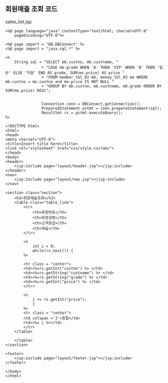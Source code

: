 ## 회원매출 조회 코드

sales_list.jsp

    <%@ page language="java" contentType="text/html; charset=UTF-8"
        pageEncoding="UTF-8"%>
    
    <%@ page import = "DB.DBConnect" %>
    <%@ page import = "java.sql.*" %>
    
    <%
        String sql = "SELECT mb.custno, mb.custname, "
                    + "CASE mb.grade WHEN 'A' THEN 'VIP' WHEN 'B' THEN '일반' ELSE '직원' END AS grade, SUM(mo.price) AS price "
                    + "FROM member_tbl_02 mb, money_tbl_02 mo WHERE mb.custno = mo.custno and mo.price IS NOT NULL "
                    + "GROUP BY mb.custno, mb.custname, mb.grade ORDER BY SUM(mo.price) DESC";
    
    
                    Connection conn = DBConnect.getConnection();
                    PreparedStatement pstmt = conn.prepareStatement(sql);
                    ResultSet rs = pstmt.executeQuery();
    %>
    
    <!DOCTYPE html>
    <html>
    <head>
    <meta charset="UTF-8">
    <title>Insert title here</title>
    <link rel="stylesheet" href="css/style.css?abc">
    </head>
    <body>
    <header>
        <jsp:include page="layout/header.jsp"></jsp:include>
    </header>
    <nav>
        <jsp:include page="layout/nav.jsp"></jsp:include>
    </nav>
    
    <section class="section">
        <h2>회원매출조회</h2>
        <table class="table_line">
            <tr>
                <th>회원번호</th>
                <th>회원성명</th>
                <th>고객등급</th>
                <th>매출</th>
            </tr>
    
            <%
                int i = 0;
                while(rs.next()) {
            %>
    
            <tr class = "center">
            <td><%=rs.getInt("custno") %> </td>
            <td><%=rs.getString("custname") %> </td>
            <td><%=rs.getString("grade") %> </td>
            <td><%=rs.getInt("price") %> </td>
            </tr>
    
            <%
                i += rs.getInt("price");
                }
            %>
            <tr class = "center">  
            <td colspan ='3'>총합</td>
            <td><%= i %></td>
            </tr>
        </table>
    
        </table>
    </section>
    
    <footer>
        <jsp:include page="layout/footer.jsp"></jsp:include>
    </footer>
    
    </body>
    </html>
